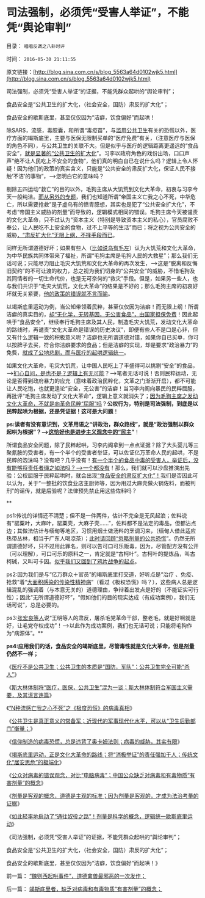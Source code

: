 # 司法强制，必须凭“受害人举证”，不能凭“舆论审判”

目录： `唱唱反调之八卦时评` 

时间： `2016-05-30 21:11:55` 

原文链接：[http://blog.sina.com.cn/s/blog_5563a64d0102wjk5.html](http://blog.sina.com.cn/s/blog_5563a64d0102wjk5.html)

司法强制，必须凭“受害人举证”的证据，不能凭群众起哄的“舆论审判”；

食品安全是“公共卫生的扩大化，（社会安全，国防）肃反的扩大化”；

食品安全的歇斯底里，甚至仅仅因为“洁癖，饮食偏好”而起哄！

除SARS，流感，毒胶囊，和所谓“毒疫苗”，与[滥用公共卫生](../../../2016/5/21/医疗不是公共卫生；公共卫生的本质是“国防，军队”；.md)有关的恐慌以外，医疗方面的竭斯底里，主要与医保无限制买单的“医疗免费”有关，（注意医疗与医保的角色不同），与公共卫生的关联不大。但是似乎与医疗的逻辑距离更遥远的“食品安全”，[就是显著的“公共卫生的扩大化](../../../2016/5/9/食品安全“肃反扩大化”，证明竭斯底里的道德化.md)”。习李以政府角色的戏份出场，口口声声“绝不让人民吃上不安全的食物”，他们真的明白自已在说什么吗？逻辑上令人怀疑！因为他们的政策的真实含义，只能是“公共安全的肃反扩大化，保证人民不接触‘不洁’的事物”，——>您明白它的意味吗？

剔除五四运动“救亡”的目的以外，毛狗主席从大饥荒到文化大革命，初衷与习李今天一般纯洁。[而从另外的专题](../../../2016/4/17/国际法的定义及国际伦理，闹革命的讲道德.md)，我们也知道所谓“帝国主义亡我之心不死，中华危亡，所以需要抢救”是子虚乌有的愤青臆想，其实也是犯了“公共安全扩大化”，不考虑“帝国主义威胁的剂量”而导致的，逻辑模式相同的错误。毛狗主席今天被谴责的文化大革命，只不过认为“资本主义（特别是导致资本主义的私心），官员腐败不奉公，让人民吃不上安全的食物，过不上平等的生活”而已；将之视为公共安全的威胁[，“肃反扩大化”无限上纲，不择手段而已](../../../2009/8/21/道德治国之阶级成分决定利益立场论.md)。

同样无所谓道德好坏；如果有些人（[比如说乌有毛左](../../../2009/6/29/胡适不幸言中？复旧将中国引向何方？.md)）认为大饥荒和文化大革命，为中华民族共同体带来了福祉，所谓“毛狗主席是毛狗人民的大救星”；那么我们无话可说；只能尽力阻止毛灾大饥荒和文化大革命的再次发生，——>这是“脱离和反悔旧契约”的不可让渡的权力，总之视为我们切身的“公共安全”的威胁，不惜毛狗及其同情者的一切生命代价，也是无可奈何的“救灾”手段。但是，如果另一些人，也与我们共识于“毛灾大饥荒，文化大革命”的结果是不好的；那么毛狗主席的初衷好坏就无关紧要，[他的政策的错误就不言而喻](../../../2009/7/3/看看毛主席是怎样发动文革反腐的.md)。

以竭斯底里运动为例，当公知带领着民粹，甚至仅仅因为洁癖！而无限上纲！所谓洁癖的真实目的，[却“无化学，无转基因，无公害食品”，由国家担保免费](../../../2014/8/30/传统文化将“自然，无公害”视为安全，天然地围剿食品工业.md)！因此起哄于“食品安全”，继续奉行毛狗主席及其人民，制造毛灾大饥荒，发动文化大革命的路线时，再谴责“文化大革命是错误的历史决议”，即便有些人不是口是心非，但又有什么逻辑一致的积极意义呢？洁癖也无所谓道德对错，如果你自已买单，你可以按牌子去买，符合你洁癖要求的食品；但是洁癖的实现，却是要求“政治暴力”的免费，[就成了公地悲剧，而与医疗的起哄逻辑统一](../../../2016/5/20/混淆着“医疗vs医保”民粹运动，钟南山等公立法团的自私.md)。

如果文化大革命，毛灾大饥荒，让中国人民吃上了丰盛得可以挑剔“安全”的食品，——>[扪心自问，是也不是？逻辑上有无可能](../../../2012/5/7/乌托邦的诸神与天堂.md)？——>笔者无话可说！否则民粹运动，无论是否得到政府暴力的应充（意味着政治民粹化，文革之门渐渐开启），都不可能让人民吃饱，也就更遑论“安全，无公害”的洁癖！当习李内阁向暴民的民粹屈服，再批评“毛狗主席发动了文化大革命”，逻辑上意义就消失了；[因为毛狗主席之发动文化大革命，不就是向革命民粹“屈服”吗](../../../2015/10/4/理解若干历史问题的决议，对执政合法性的补救.md)？**公权行为，特别是司法强制，到底是以民粹起哄为根据，还是凭证据！这可是大问题**！

**ps:读者有没有意识到，文革用语之“讲政治，群众路线”，就是“政治强制以群众起哄为根据”？——>[这恰好也是进步主义观念中的“民主](../../../2014/4/24/从“便溺自由”看杨恒均先生距离民主有多远.md)”**！

所谓食品安全问题，除了民粹起哄，习李内阁拿到一点点证据？除了大头婴儿等三聚氰胺的受害者，有一个半个的受害者举证，可以佐证亿万革命人民的起哄，不是民粹的泡沫吗？没有吧？几乎没有！[有一个半个的食品中毒的受害人，举证后，没有能够将责任者绳之如法吗？——>一个都没有](../../../2016/5/7/竭斯底里运动十年，仍缺“受害人举证”；.md)！那么，我们就可以沙盘推演出先验：公权屈服于民粹起哄时，就会出现[“食品安全的肃反扩大化”！](../../../2014/2/2/从牛二定律，理解民主进程的最根本阻力.md)我们是否因此可以认为，关于“一整批的饮食业店主厨师等，因为用过大麻壳做火锅佐料，而被判刑”的谣传，就是后验呢？法律预先禁止用这些佐料吗？

**

ps1:传说的详情还不清楚；但不是一件两件，估计不完全是无风起浪；佐料说有“罂粟叶，大麻叶，罂粟壳，大麻子壳……”，佐料都不是法定的毒品，但都沾点边；其做法估计与缅甸等地区，习惯用烟土做汤料的烹调习来，（缅甸人借此适应热带丛林，相当于广东人喝凉茶）；[此时请回顾“忽略剂量的公共恐慌](../../../2012/4/18/“毒”胶囊还没有毒到害人的程度.md)”。仍然无所谓道德好坏，只不过用此罪名，则可以告可口可乐贩毒，因为，尽管配方没有公开（可以理解），可口可乐的原料之一，肯定就是“古柯叶”。古柯叶的提炼品，叫古柯碱，又叫可卡因。[似乎我们又回到了鸦片战争的起点](../../../2016/1/8/简说毒品，毒瘾，戒毒的历史和未来，及鸦片战争.md)。

ps2:因为我们是与“亿万群众＋官员”的竭斯底里打交道，好听点是“治疗 、免疫、抢救”着“[大面积感染的传染性精神病](../../../2011/11/8/民主是正确的，洗脑就是不可能的.md)”（看过《极权恐慌》吗？），这些病人总是逻辑混乱的强调着（与本意无关的）道德理由，争辩着出发点是好的（不能证实可行性）；因此“无所谓道德好坏”，“假如他们的目的现实达成（有成功案例），我们无话可说”，总是必要的。

ps3:[张宏良等人](../../../2009/6/29/胡适不幸言中？复旧将中国引向何方？.md)说“王明等人的肃反，屠杀毛党革命干部，整老毛，就是好啊就是好，让毛党夺权成功”！——>以此作为成功案例，我们也无话可说；只能将毛狗作为“病源体”。**

**ps4:应用我们的话，食品安全的竭斯底里，尽管毒性就是文化大革命，但是剂量仍然不一样；**

《[医疗不是公共卫生；公共卫生的本质是“国防，军队”；公共卫生完全可能“杀人”](../../../2016/5/21/医疗不是公共卫生；公共卫生的本质是“国防，军队”；.md)》

《[斯大林体制将“医疗，医保，公共卫生”混为一谈；斯大林体制符合军国主义需要，及其谎言连篇](../../../2016/5/22/斯大林体制将“医疗，医保，公共卫生”混为一谈；.md)》

《[“N种流感亡我之心不死”之《极度恐慌》的病毒真相](../../../2016/5/23/“N种流感亡我之心不死”之《极度恐慌》的病毒真相；.md)》

《[公共卫生是真正意义的常备军；近现代的军事现代化水平，可以从“卫生后勤部门”衡量；](../../../2016/5/24/公共卫生是真正国防意义的常备军；.md)》

《[信仰制造的病毒恐慌，总是违背了奥卡姆法则；病毒的威胁，其实有限](../../../2016/5/25/流感与饥荒，都是普通死亡的扩大化.md)》

《[竭斯底里运动，正是文化大革命的路线；将“消极举证”的责任强加于人；传统文化“居安思危”的极端化](../../../2016/5/26/竭斯底里运动，将“消极举证”的责任强加于人；.md)》

《[公众对病毒的错误观念，对比“电脑病毒”；中国公众缺乏对病毒和有毒物质“有害剂量”的概念](../../../2016/5/27/竭斯底里者，缺乏对病毒和有毒物质“有害剂量”的概念；.md)》

《[剂量是客观的概念，道德是主观的标准；因为剂量是客观的，才成为法治考量的证据](../../../2016/5/28/剂量是客观概念，道德是主观标准，道德治国与“法治济世”.md)》

《[如此轻率地启动了“通往奴役之路”！剂量是科学的概念，逻辑统一歇斯底里运动](../../../2016/5/29/竭斯底里！如此轻率地启动了“通往极权之路”！.md)》

《司法强制，必须凭“受害人举证”的证据，不能凭群众起哄的“舆论审判”；

食品安全是“公共卫生的扩大化，（社会安全，国防）肃反的扩大化”；

食品安全的歇斯底里，甚至仅仅因为“洁癖，饮食偏好”而起哄！》

前一篇： [“魏则西起哄事件”，道德禽兽最邪恶的一次发作；](../../../2016/6/3/“魏则西起哄事件”，道德禽兽最邪恶的一次发作；.md)

后一篇： [竭斯底里者，缺乏对病毒和有毒物质“有害剂量”的概念；](../../../2016/5/27/竭斯底里者，缺乏对病毒和有毒物质“有害剂量”的概念；.md)

